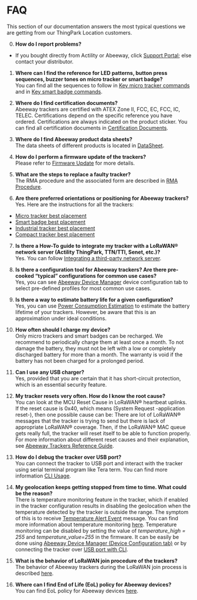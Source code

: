 # FAQ
This section of our documentation answers the most typical questions we are getting from our ThingPark Location customers.

0. **How do I report problems?**
* If you bought directly from Actility or Abeeway, click [Support Portal](https://thingpark.page.link/AbeewaySupport); else contact your distributor.

1. **Where can I find the reference for LED patterns, button press sequences, buzzer tones on micro tracker or smart badge?**
<br/>You can find all the sequences to follow in [Key micro tracker commands](/B-Feature-Topics/MicroTracker_C/) and in [Key smart badge commands](/B-Feature-Topics/SmartBadge_C/).<br/>

2. **Where do I find certification documents?**
<br/>Abeeway trackers are certified with ATEX Zone II, FCC, EC, FCC, IC, TELEC. Certifications depend on the specific reference you have ordered. Certifications are always indicated on the product sticker. You can find all certification documents in [Certification Documents](https://actilitysa.sharepoint.com/:f:/t/aby/EpY7P-aTfkFMjo1GZgpXyrQBJ_XkD-XnaTCQu1-j6jsOTA?e=zBHYvH).<br/>

3. **Where do I find Abeeway product data sheets?**
<br/>The data sheets of different products is located in [DataSheet](https://actilitysa.sharepoint.com/:f:/t/aby/EjbhUI7oGiZHrPZ1wCDuXzsB7cUgti7AtYwTrMdn2_oRAg?e=qvyHWw).<br/>

4. **How do I perform a firmware update of the trackers?**<br/>
Please refer to [Firmware Update](/D-Reference/FirmwareUpdateOverview_R/) for more details.

5. **What are the steps to replace a faulty tracker?**
<br/>The RMA procedure and the associated form are described in [RMA Procedure](https://actilitysa.sharepoint.com/:f:/t/aby/ElVVoXBbQitMoqlGqw5WS5UBAt1U2WCquWR7LrNb72DciQ?e=b6QaXX).<br/>

6. **Are there preferred orientations or positioning for Abeeway trackers?**
<br/>Yes. Here are the instructions for all the trackers:<br/>
* [Micro tracker best placement](/B-Feature-Topics/MicroTrackerPlacement_C/)<br/>
* [Smart badge best placement](/B-Feature-Topics/SmartBadgePlacement_C/)
* [Industrial tracker best placement](/B-Feature-Topics/IndusTrackerPlacement_C/)
* [Compact tracker best placement](/B-Feature-Topics/CompactTrackerPlacement_C/)


7. **Is there a How-To guide to integrate my tracker with a LoRaWAN® network server (Actility ThingPark, TTN/TTI, Senet, etc.)?**
<br/>Yes. You can follow [Integrating a third-party network server](/B-Feature-Topics/Integrate3PNS_C/).

8. **Is there a configuration tool for Abeeway trackers? Are there pre-cooked “typical” configurations for common use cases?**
<br/>Yes, you can see [Abeeway Device Manager](/B-Feature-Topics/AbeewayDeviceManager_C/) device configuration tab to select pre-defined profiles for most common use cases.

9. **Is there a way to estimate battery life for a given configuration?**
<br/>Yes, you can use [Power Consumption Estimation](/D-Reference/PowerConsumption_R/) to estimate the battery lifetime of your trackers. However, be aware that this is an approximation under ideal conditions.

10. **How often should I charge my device?**
<br/>Only micro trackers and smart badges can be recharged. We recommend to periodically charge them at least once a month. To not damage the battery, they must not be left with a low or completely discharged battery for more than a month. The warranty is void if the battery has not been charged for a prolonged period.

11. **Can I use any USB charger?**
<br/>Yes, provided that you are certain that it has short-circuit protection, which is an essential security feature.

12. **My tracker resets very often. How do I know the root cause?**
<br/>You can look at the MCU Reset Cause in LoRaWAN® heartbeat uplinks. If the reset cause is 0x40, which means (System Request -application reset-), then one possible cause can be: There are lot of LoRaWAN® messages that the tracker is trying to send but there is lack of appropriate LoRaWAN® coverage. Then, if the LoRaWAN® MAC queue gets really full, the tracker will reset itself to be able to function properly. For more information about different reset causes and their explanation, see [Abeeway Trackers Reference Guide](/AbeewayRefGuide/introduction/).

13. **How do I debug the tracker over USB port?**
<br/>You can connect the tracker to USB port and interact with the tracker using serial terminal program like Tera term. You can find more information [CLI Usage](https://actilitysa.sharepoint.com/:f:/t/aby/EgxRhivJUIVNrq1Lwa3qBigBip9FcMMHhBD_ZaA9m8IT6w?e=WLr48X).

14. **My geolocation keeps getting stopped from time to time. What could be the reason?**
<br/>There is temperature monitoring feature in the tracker, which if enabled in the tracker configuration results in disabling the geolocation when the temperature detected by the tracker is outside the range. The symptom of this is to receive [Temperature Alert Event](/AbeewayRefGuide/uplink-messages/event) message. You can find more information about temperature monitoring [here](/AbeewayRefGuide/functioning/temperature-monitoring/). Temperature monitoring can be disabled by setting the value of *temperature_high = 255* and *temperature_value=255* in the firmware. It can be easily be done using [Abeeway Device Manager (Device Configuration tab)](/C-Procedure-Topics/ChangeTrackerConfiguration_T/) or by connecting the tracker over [USB port with CLI](/D-Reference/UsingCLI_R/).

15. **What is the behavior of LoRaWAN join procedure of the trackers?**
<br/> The behavior of Abeeway trackers during the LoRaWAN join process is described [here](/AbeewayRefGuide/functioning/startup-process/).

16. **Where can I find End of Life (EoL) policy for Abeeway devices?**
<br/>You can find EoL policy for Abeeway devices [here](https://actilitysa.sharepoint.com/:f:/t/aby/ErUc5bGWzYdMsw3skEdq1KUBKvSwzEL4F-7yDs9GnZ0qNg?e=cnkWB3).
